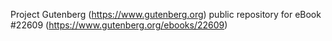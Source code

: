 Project Gutenberg (https://www.gutenberg.org) public repository for eBook #22609 (https://www.gutenberg.org/ebooks/22609)
